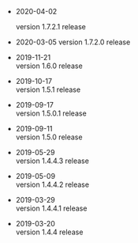 
* 2020-04-02

  version 1.7.2.1 release 

* 2020-03-05
version 1.7.2.0 release 

* 2019-11-21  
version 1.6.0 release  

* 2019-10-17  
version 1.5.1 release     
  
* 2019-09-17  
version 1.5.0.1 release   
  
* 2019-09-11  
version 1.5.0 release   
  
* 2019-05-29  
version 1.4.4.3 release  
  
* 2019-05-09  
version 1.4.4.2 release   
  
* 2019-03-29  
version 1.4.4.1 release    
  
* 2019-03-20  
version 1.4.4 release        
